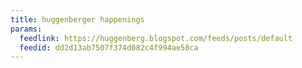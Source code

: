 ```yaml
---
title: huggenberger happenings
params:
  feedlink: https://huggenberg.blogspot.com/feeds/posts/default
  feedid: dd2d13ab7507f374d082c4f994ae58ca
---
```


